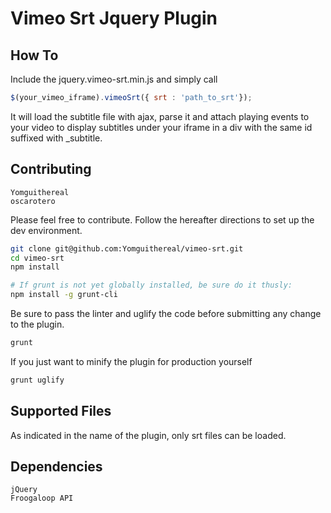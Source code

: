 Vimeo Srt Jquery Plugin
=======================

How To
------
Include the jquery.vimeo-srt.min.js and simply call

```js
$(your_vimeo_iframe).vimeoSrt({ srt : 'path_to_srt'});
```

It will load the subtitle file with ajax, parse it and attach playing events to your video to display subtitles under your iframe in a div with the same id suffixed with _subtitle.

Contributing
------------
    Yomguithereal
    oscarotero

Please feel free to contribute. Follow the hereafter directions to set up the dev environment.

```bash
git clone git@github.com:Yomguithereal/vimeo-srt.git
cd vimeo-srt
npm install

# If grunt is not yet globally installed, be sure do it thusly:
npm install -g grunt-cli
```
Be sure to pass the linter and uglify the code before submitting any change to the plugin.

```bash
grunt
```

If you just want to minify the plugin for production yourself

```bash
grunt uglify
```

Supported Files
---------------
As indicated in the name of the plugin, only srt files can be loaded.

Dependencies
------------
    jQuery
    Froogaloop API